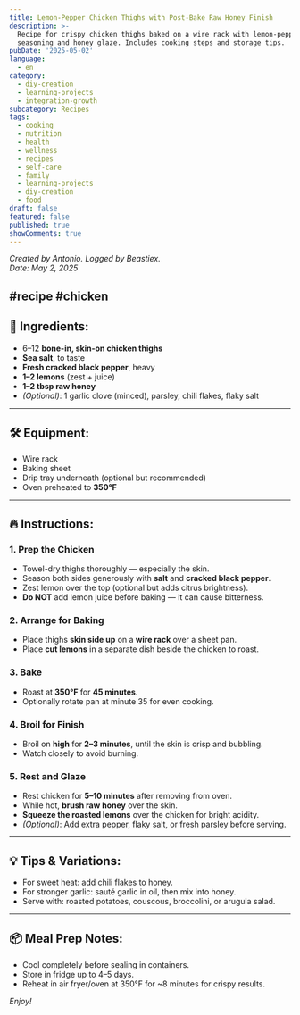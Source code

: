 ```yaml
---
title: Lemon-Pepper Chicken Thighs with Post-Bake Raw Honey Finish
description: >-
  Recipe for crispy chicken thighs baked on a wire rack with lemon-pepper
  seasoning and honey glaze. Includes cooking steps and storage tips.
pubDate: '2025-05-02'
language:
  - en
category:
  - diy-creation
  - learning-projects
  - integration-growth
subcategory: Recipes
tags:
  - cooking
  - nutrition
  - health
  - wellness
  - recipes
  - self-care
  - family
  - learning-projects
  - diy-creation
  - food
draft: false
featured: false
published: true
showComments: true
---
```


_Created by Antonio. Logged by Beastiex._  
_Date: May 2, 2025_

#recipe #chicken
---

## 🥩 Ingredients:

- 6–12 **bone-in, skin-on chicken thighs**
- **Sea salt**, to taste
- **Fresh cracked black pepper**, heavy
- **1–2 lemons** (zest + juice)
- **1–2 tbsp raw honey**
- _(Optional)_: 1 garlic clove (minced), parsley, chili flakes, flaky salt
---

## 🛠️ Equipment:

- Wire rack
- Baking sheet
- Drip tray underneath (optional but recommended)
- Oven preheated to **350°F**
---

## 🔥 Instructions:

### 1. **Prep the Chicken**

- Towel-dry thighs thoroughly — especially the skin.
- Season both sides generously with **salt** and **cracked black pepper**.
- Zest lemon over the top (optional but adds citrus brightness).
- **Do NOT** add lemon juice before baking — it can cause bitterness.

### 2. **Arrange for Baking**

- Place thighs **skin side up** on a **wire rack** over a sheet pan.
- Place **cut lemons** in a separate dish beside the chicken to roast.

### 3. **Bake**

- Roast at **350°F** for **45 minutes**.
- Optionally rotate pan at minute 35 for even cooking.

### 4. **Broil for Finish**

- Broil on **high** for **2–3 minutes**, until the skin is crisp and bubbling.
- Watch closely to avoid burning.

### 5. **Rest and Glaze**

- Rest chicken for **5–10 minutes** after removing from oven.
- While hot, **brush raw honey** over the skin.
- **Squeeze the roasted lemons** over the chicken for bright acidity.
- _(Optional)_: Add extra pepper, flaky salt, or fresh parsley before serving.
---

## 💡 Tips & Variations:

- For sweet heat: add chili flakes to honey.
- For stronger garlic: sauté garlic in oil, then mix into honey.
- Serve with: roasted potatoes, couscous, broccolini, or arugula salad.
---

## 📦 Meal Prep Notes:

- Cool completely before sealing in containers.
- Store in fridge up to 4–5 days.
- Reheat in air fryer/oven at 350°F for ~8 minutes for crispy results.

_Enjoy!_
